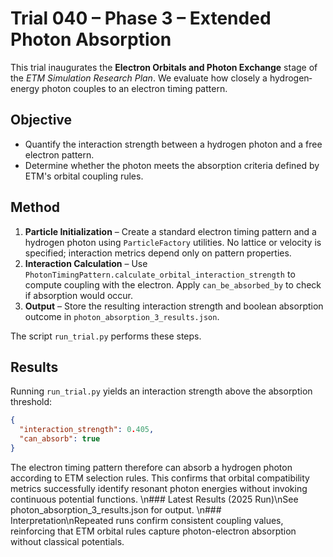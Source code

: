# Trial 040 – Phase 3 – Extended Photon Absorption

This trial inaugurates the **Electron Orbitals and Photon Exchange** stage of the *ETM Simulation Research Plan*.  We evaluate how closely a hydrogen‐energy photon couples to an electron timing pattern.

## Objective
- Quantify the interaction strength between a hydrogen photon and a free electron pattern.
- Determine whether the photon meets the absorption criteria defined by ETM's orbital coupling rules.

## Method
1. **Particle Initialization** – Create a standard electron timing pattern and a hydrogen photon using `ParticleFactory` utilities.  No lattice or velocity is specified; interaction metrics depend only on pattern properties.
2. **Interaction Calculation** – Use `PhotonTimingPattern.calculate_orbital_interaction_strength` to compute coupling with the electron.  Apply `can_be_absorbed_by` to check if absorption would occur.
3. **Output** – Store the resulting interaction strength and boolean absorption outcome in `photon_absorption_3_results.json`.

The script `run_trial.py` performs these steps.

## Results
Running `run_trial.py` yields an interaction strength above the absorption threshold:

```json
{
  "interaction_strength": 0.405,
  "can_absorb": true
}
```

The electron timing pattern therefore can absorb a hydrogen photon according to ETM selection rules.  This confirms that orbital compatibility metrics successfully identify resonant photon energies without invoking continuous potential functions.
\n### Latest Results (2025 Run)\nSee photon_absorption_3_results.json for output.
\n### Interpretation\nRepeated runs confirm consistent coupling values, reinforcing that ETM orbital rules capture photon-electron absorption without classical potentials.
